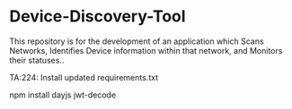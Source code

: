 # Device-Discovery-Tool
This repository is for the development of an application which Scans Networks, Identifies Device information within that network, and Monitors their statuses..

TA:224:
Install updated requirements.txt

npm install dayjs jwt-decode